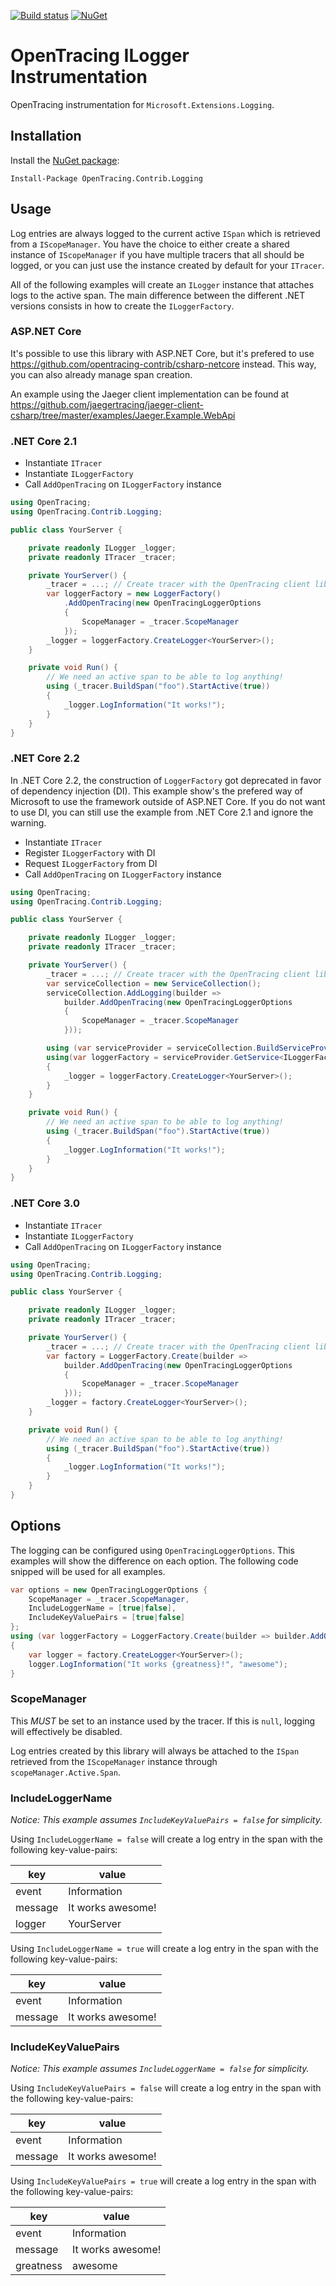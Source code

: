[![Build status][ci-img]][ci] [![NuGet][nuget-img]][nuget]

# OpenTracing ILogger Instrumentation

OpenTracing instrumentation for `Microsoft.Extensions.Logging`.

## Installation

Install the [NuGet package](https://www.nuget.org/packages/OpenTracing.Contrib.Logging/):

    Install-Package OpenTracing.Contrib.Logging

## Usage

Log entries are always logged to the current active `ISpan` which is retrieved from a `IScopeManager`. You have the choice to either create a shared instance of `IScopeManager` if you have multiple tracers that all should be logged, or you can just use the instance created by default for your `ITracer`.

All of the following examples will create an `ILogger` instance that attaches logs to the active span. The main difference between the different .NET versions consists in how to create the `ILoggerFactory`.

### ASP.NET Core

It's possible to use this library with ASP.NET Core, but it's prefered to use https://github.com/opentracing-contrib/csharp-netcore instead. This way, you can also already manage span creation.

An example using the Jaeger client implementation can be found at https://github.com/jaegertracing/jaeger-client-csharp/tree/master/examples/Jaeger.Example.WebApi

### .NET Core 2.1

- Instantiate `ITracer`
- Instantiate `ILoggerFactory`
- Call `AddOpenTracing` on `ILoggerFactory` instance

```csharp
using OpenTracing;
using OpenTracing.Contrib.Logging;

public class YourServer {

    private readonly ILogger _logger;
    private readonly ITracer _tracer;

    private YourServer() {
        _tracer = ...; // Create tracer with the OpenTracing client library of your choice
        var loggerFactory = new LoggerFactory()
            .AddOpenTracing(new OpenTracingLoggerOptions
            {
                ScopeManager = _tracer.ScopeManager
            });
        _logger = loggerFactory.CreateLogger<YourServer>();
    }

    private void Run() {
        // We need an active span to be able to log anything!
        using (_tracer.BuildSpan("foo").StartActive(true))
        {
            _logger.LogInformation("It works!");
        }
    }
}
```

### .NET Core 2.2

In .NET Core 2.2, the construction of `LoggerFactory` got deprecated in favor of dependency injection (DI). This example show's the prefered way of Microsoft to use the framework outside of ASP.NET Core. If you do not want to use DI, you can still use the example from .NET Core 2.1 and ignore the warning.

- Instantiate `ITracer`
- Register `ILoggerFactory` with DI
- Request `ILoggerFactory` from DI
- Call `AddOpenTracing` on `ILoggerFactory` instance

```csharp
using OpenTracing;
using OpenTracing.Contrib.Logging;

public class YourServer {

    private readonly ILogger _logger;
    private readonly ITracer _tracer;

    private YourServer() {
        _tracer = ...; // Create tracer with the OpenTracing client library of your choice
        var serviceCollection = new ServiceCollection();
        serviceCollection.AddLogging(builder => 
            builder.AddOpenTracing(new OpenTracingLoggerOptions
            {
                ScopeManager = _tracer.ScopeManager
            }));

        using (var serviceProvider = serviceCollection.BuildServiceProvider()
        using(var loggerFactory = serviceProvider.GetService<ILoggerFactory>())
        {
            _logger = loggerFactory.CreateLogger<YourServer>();
        }
    }

    private void Run() {
        // We need an active span to be able to log anything!
        using (_tracer.BuildSpan("foo").StartActive(true))
        {
            _logger.LogInformation("It works!");
        }
    }
}
```

### .NET Core 3.0

- Instantiate `ITracer`
- Instantiate `ILoggerFactory`
- Call `AddOpenTracing` on `ILoggerFactory` instance

```csharp
using OpenTracing;
using OpenTracing.Contrib.Logging;

public class YourServer {

    private readonly ILogger _logger;
    private readonly ITracer _tracer;

    private YourServer() {
        _tracer = ...; // Create tracer with the OpenTracing client library of your choice
        var factory = LoggerFactory.Create(builder =>
            builder.AddOpenTracing(new OpenTracingLoggerOptions
            {
                ScopeManager = _tracer.ScopeManager
            }));
        _logger = factory.CreateLogger<YourServer>();
    }

    private void Run() {
        // We need an active span to be able to log anything!
        using (_tracer.BuildSpan("foo").StartActive(true))
        {
            _logger.LogInformation("It works!");
        }
    }
}
```

## Options

The logging can be configured using `OpenTracingLoggerOptions`. This examples will show the difference on each option. The following code snipped will be used for all examples.

```csharp
var options = new OpenTracingLoggerOptions {
    ScopeManager = _tracer.ScopeManager,
    IncludeLoggerName = [true|false],
    IncludeKeyValuePairs = [true|false]
};
using (var loggerFactory = LoggerFactory.Create(builder => builder.AddOpenTracing(options)))
{
    var logger = factory.CreateLogger<YourServer>();
    logger.LogInformation("It works {greatness}!", "awesome");
}
```

### ScopeManager

This *MUST* be set to an instance used by the tracer. If this is `null`, logging will effectively be disabled.

Log entries created by this library will always be attached to the `ISpan` retrieved from the `IScopeManager` instance through `scopeManager.Active.Span`.

### IncludeLoggerName

*Notice: This example assumes `IncludeKeyValuePairs = false` for simplicity.*

Using `IncludeLoggerName = false` will create a log entry in the span with the following key-value-pairs:

|   key   |       value       |
|---------|-------------------|
| event   | Information       |
| message | It works awesome! |
| logger  | YourServer        |

Using `IncludeLoggerName = true` will create a log entry in the span with the following key-value-pairs:

|   key   |       value       |
|---------|-------------------|
| event   | Information       |
| message | It works awesome! |

### IncludeKeyValuePairs

*Notice: This example assumes `IncludeLoggerName = false` for simplicity.*

Using `IncludeKeyValuePairs = false` will create a log entry in the span with the following key-value-pairs:

|    key    |       value       |
|-----------|-------------------|
| event     | Information       |
| message   | It works awesome! |

Using `IncludeKeyValuePairs = true` will create a log entry in the span with the following key-value-pairs:

|    key    |       value       |
|-----------|-------------------|
| event     | Information       |
| message   | It works awesome! |
| greatness | awesome           |

[ci-img]: https://ci.appveyor.com/api/projects/status/github/opentracing-contrib/csharp-logging?svg=true
[ci]: https://ci.appveyor.com/project/opentracing/csharp-logging
[nuget-img]: https://img.shields.io/nuget/v/OpenTracing.Contrib.Logging.svg
[nuget]: https://www.nuget.org/packages/OpenTracing.Contrib.Logging/

